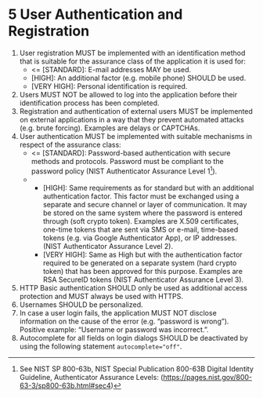 # 5 User Authentication and Registration

1. User registration MUST be implemented with an identification method that is suitable for the assurance class of the application it is used for:
    - <= [STANDARD]: E-mail addresses MAY be used.
    - [HIGH]: An additional factor (e.g. mobile phone) SHOULD be used.
    - [VERY HIGH]: Personal identification is required.
2. Users MUST NOT be allowed to log into the application before their identification process has been completed.
3. Registration and authentication of external users MUST be implemented on external applications in a way that they prevent automated attacks (e.g. brute forcing). Examples are delays or CAPTCHAs.
4. User authentication MUST be implemented with suitable mechanisms in respect of the assurance class:
    -  <= [STANDARD]: Password-based authentication with secure methods and protocols. Password must be compliant to the password policy (NIST Authenticator Assurance Level 1[^1]).
    -  - [HIGH]: Same requirements as for standard but with an additional authentication factor. This factor must be exchanged using a separate and secure channel or layer of communication. It may be stored on the same system where the password is entered through (soft crypto token). Examples are X.509 certificates, one-time tokens that are sent via SMS or e-mail, time-based tokens (e.g. via Google Authenticator App), or IP addresses. (NIST Authenticator Assurance Level 2).
       - [VERY HIGH]: Same as High but with the authentication factor required to be generated on a separate system (hard crypto token) that has been approved for this purpose. Examples are RSA SecureID tokens (NIST Authenticator Assurance Level 3).
5. HTTP Basic authentication SHOULD only be used as additional access protection and MUST always be used with HTTPS.
6. Usernames SHOULD be personalized.
7. In case a user login fails, the application MUST NOT disclose information on the cause of the error (e.g. “password is wrong”). Positive example: “Username or password was incorrect.”.
8. Autocomplete for all fields on login dialogs SHOULD be deactivated by using the following statement `autocomplete="off"`.


[^1]: See NIST SP 800-63b, NIST Special Publication 800-63B Digital Identity Guideline, Authenticator Assurance Levels: (https://pages.nist.gov/800-63-3/sp800-63b.html#sec4)
